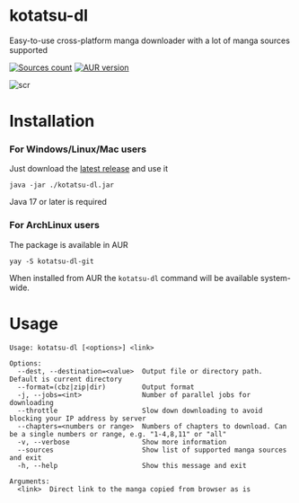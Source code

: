 # kotatsu-dl
Easy-to-use cross-platform manga downloader with a lot of manga sources supported

[![Sources count](https://img.shields.io/badge/dynamic/yaml?url=https%3A%2F%2Fraw.githubusercontent.com%2FKotatsuApp%2Fkotatsu-parsers%2Frefs%2Fheads%2Fmaster%2F.github%2Fsummary.yaml&query=total&label=manga%20sources&color=%23E9321C)](https://github.com/KotatsuApp/kotatsu-parsers)  [![AUR version](https://img.shields.io/aur/version/kotatsu-dl-git?color=%233584E4)](https://aur.archlinux.org/packages/kotatsu-dl-git)

![scr](https://github.com/user-attachments/assets/1f1d28f7-9bc1-4d55-8491-43e21242755f)

# Installation

### For Windows/Linux/Mac users
Just download the [latest release](https://github.com/KotatsuApp/kotatsu-dl/releases/latest) and use it

```shell
java -jar ./kotatsu-dl.jar
```
Java 17 or later is required

### For ArchLinux users
The package is available in AUR

```shell
yay -S kotatsu-dl-git
```
When installed from AUR the `kotatsu-dl` command will be available system-wide.

# Usage

```shell
Usage: kotatsu-dl [<options>] <link>

Options:
  --dest, --destination=<value>  Output file or directory path. Default is current directory
  --format=(cbz|zip|dir)         Output format
  -j, --jobs=<int>               Number of parallel jobs for downloading
  --throttle                     Slow down downloading to avoid blocking your IP address by server
  --chapters=<numbers or range>  Numbers of chapters to download. Can be a single numbers or range, e.g. "1-4,8,11" or "all"
  -v, --verbose                  Show more information
  --sources                      Show list of supported manga sources and exit
  -h, --help                     Show this message and exit

Arguments:
  <link>  Direct link to the manga copied from browser as is
```
